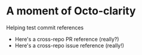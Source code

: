 # A moment of Octo-clarity

Helping test commit references

* Here's a cross-repo PR reference (really?)
* Here's a cross-repo issue reference (really!)
